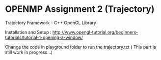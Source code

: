# OPENMP Assignment 2 (Trajectory)


<!----> 
Trajectory Framework - C++ OpenGL Library 

Installation and Setup : http://www.opengl-tutorial.org/beginners-tutorials/tutorial-1-opening-a-window/ 

Change the code in playground folder to run the trajectory.txt
( This part is still work in progress...)

<!---->